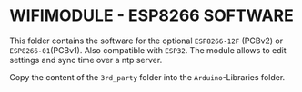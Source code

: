 # WIFIMODULE - ESP8266 SOFTWARE

This folder contains the software for the optional `ESP8266-12F` (PCBv2) or `ESP8266-01`(PCBv1).
Also compatible with `ESP32`.
The module allows to edit settings and sync time over a ntp server.

Copy the content of the `3rd_party` folder into the `Arduino`-Libraries folder.